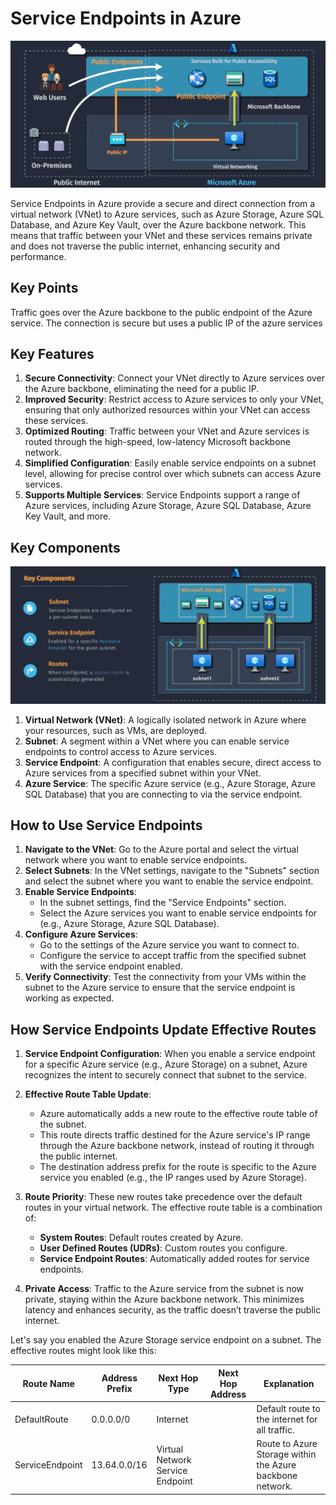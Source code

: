 # Service Endpoints in Azure

![alt text](images/az-service-endpoints.png)

Service Endpoints in Azure provide a secure and direct connection from a virtual network (VNet) to Azure services, such as Azure Storage, Azure SQL Database, and Azure Key Vault, over the Azure backbone network. This means that traffic between your VNet and these services remains private and does not traverse the public internet, enhancing security and performance.

## Key Points

Traffic goes over the Azure backbone to the public endpoint of the Azure service. The connection is secure but uses a public IP of the azure services

## Key Features

1. **Secure Connectivity**: Connect your VNet directly to Azure services over the Azure backbone, eliminating the need for a public IP.
2. **Improved Security**: Restrict access to Azure services to only your VNet, ensuring that only authorized resources within your VNet can access these services.
3. **Optimized Routing**: Traffic between your VNet and Azure services is routed through the high-speed, low-latency Microsoft backbone network.
4. **Simplified Configuration**: Easily enable service endpoints on a subnet level, allowing for precise control over which subnets can access Azure services.
5. **Supports Multiple Services**: Service Endpoints support a range of Azure services, including Azure Storage, Azure SQL Database, Azure Key Vault, and more.

## Key Components

![alt text](images/az-service-endpoints-components.png)

1. **Virtual Network (VNet)**: A logically isolated network in Azure where your resources, such as VMs, are deployed.
2. **Subnet**: A segment within a VNet where you can enable service endpoints to control access to Azure services.
3. **Service Endpoint**: A configuration that enables secure, direct access to Azure services from a specified subnet within your VNet.
4. **Azure Service**: The specific Azure service (e.g., Azure Storage, Azure SQL Database) that you are connecting to via the service endpoint.

## How to Use Service Endpoints

1. **Navigate to the VNet**: Go to the Azure portal and select the virtual network where you want to enable service endpoints.
2. **Select Subnets**: In the VNet settings, navigate to the "Subnets" section and select the subnet where you want to enable the service endpoint.
3. **Enable Service Endpoints**:
   - In the subnet settings, find the "Service Endpoints" section.
   - Select the Azure services you want to enable service endpoints for (e.g., Azure Storage, Azure SQL Database).
4. **Configure Azure Services**:
   - Go to the settings of the Azure service you want to connect to.
   - Configure the service to accept traffic from the specified subnet with the service endpoint enabled.
5. **Verify Connectivity**: Test the connectivity from your VMs within the subnet to the Azure service to ensure that the service endpoint is working as expected.

## How Service Endpoints Update Effective Routes

1. **Service Endpoint Configuration**: When you enable a service endpoint for a specific Azure service (e.g., Azure Storage) on a subnet, Azure recognizes the intent to securely connect that subnet to the service.

2. **Effective Route Table Update**:

   - Azure automatically adds a new route to the effective route table of the subnet.
   - This route directs traffic destined for the Azure service's IP range through the Azure backbone network, instead of routing it through the public internet.
   - The destination address prefix for the route is specific to the Azure service you enabled (e.g., the IP ranges used by Azure Storage).

3. **Route Priority**: These new routes take precedence over the default routes in your virtual network. The effective route table is a combination of:

   - **System Routes**: Default routes created by Azure.
   - **User Defined Routes (UDRs)**: Custom routes you configure.
   - **Service Endpoint Routes**: Automatically added routes for service endpoints.

4. **Private Access**: Traffic to the Azure service from the subnet is now private, staying within the Azure backbone network. This minimizes latency and enhances security, as the traffic doesn’t traverse the public internet.

Let's say you enabled the Azure Storage service endpoint on a subnet. The effective routes might look like this:

| Route Name      | Address Prefix | Next Hop Type                    | Next Hop Address | Explanation                                               |
| --------------- | -------------- | -------------------------------- | ---------------- | --------------------------------------------------------- |
| DefaultRoute    | 0.0.0.0/0      | Internet                         |                  | Default route to the internet for all traffic.            |
| ServiceEndpoint | 13.64.0.0/16   | Virtual Network Service Endpoint |                  | Route to Azure Storage within the Azure backbone network. |
